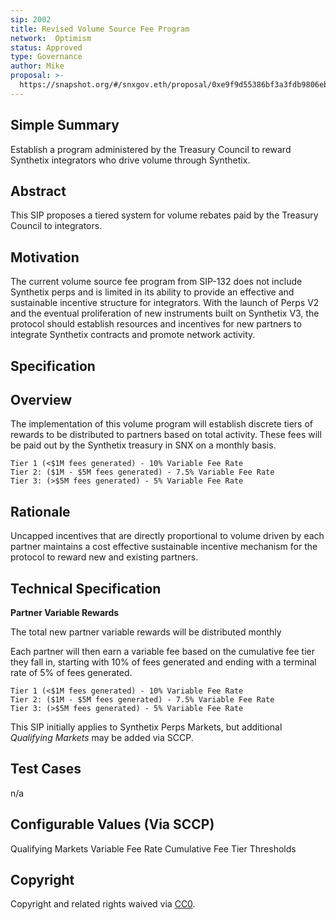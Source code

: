 ```yaml
---
sip: 2002
title: Revised Volume Source Fee Program
network:  Optimism
status: Approved
type: Governance
author: Mike
proposal: >-
  https://snapshot.org/#/snxgov.eth/proposal/0xe9f9d55386bf3a3fdb9806ebd24c311e2a139418b165bb521994a4bdc2466ea5
---
```


## Simple Summary
Establish a program administered by the Treasury Council to reward Synthetix integrators who drive volume through Synthetix.


## Abstract
This SIP proposes a tiered system for volume rebates paid by the Treasury Council to integrators. 

## Motivation
The current volume source fee program from SIP-132 does not include Synthetix perps and is limited in its ability to provide an effective and sustainable incentive structure for integrators. With the launch of Perps V2 and the eventual proliferation of new instruments built on Synthetix V3, the protocol should establish resources and incentives for new partners to integrate Synthetix contracts and promote network activity. 


## Specification

## Overview

The implementation of this volume program will establish discrete tiers of rewards to be distributed to partners based on total activity. These fees will be paid out by the Synthetix treasury in SNX on a monthly basis. 
    
    Tier 1 (<$1M fees generated) - 10% Variable Fee Rate
    Tier 2: ($1M - $5M fees generated) - 7.5% Variable Fee Rate
    Tier 3: (>$5M fees generated) - 5% Variable Fee Rate 

## Rationale
Uncapped incentives that are directly proportional to volume driven by each partner maintains a cost effective sustainable incentive mechanism for the protocol to reward new and existing partners.

## Technical Specification

**Partner Variable Rewards**

The total new partner variable rewards will be distributed monthly

Each partner will then earn a variable fee based on the cumulative fee tier they fall in, starting with 10% of fees generated and ending with a terminal rate of 5% of fees generated. 
    
    Tier 1 (<$1M fees generated) - 10% Variable Fee Rate
    Tier 2: ($1M - $5M fees generated) - 7.5% Variable Fee Rate
    Tier 3: (>$5M fees generated) - 5% Variable Fee Rate 

This SIP initially applies to Synthetix Perps Markets, but additional _Qualifying Markets_ may be added via SCCP. 

## Test Cases

n/a

## Configurable Values (Via SCCP)

Qualifying Markets
Variable Fee Rate
Cumulative Fee Tier Thresholds

## Copyright

Copyright and related rights waived via [CC0](https://creativecommons.org/publicdomain/zero/1.0/).
